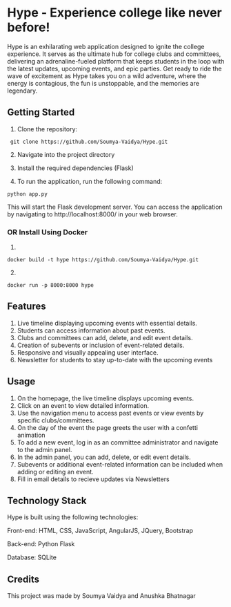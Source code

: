 # Hype - Experience college like never before!

Hype is an exhilarating web application designed to ignite the college experience. It serves as the ultimate hub for college clubs and committees, delivering an adrenaline-fueled platform that keeps students in the loop with the latest updates, upcoming events, and epic parties. Get ready to ride the wave of excitement as Hype takes you on a wild adventure, where the energy is contagious, the fun is unstoppable, and the memories are legendary.

## Getting Started


1. Clone the repository:
```
 git clone https://github.com/Soumya-Vaidya/Hype.git
```

2. Navigate into the project directory
3. Install the required dependencies (Flask)

4. To run the application, run the following command:
```
python app.py
```

This will start the Flask development server. You can access the application by navigating to http://localhost:8000/ in your web browser.

### OR Install Using Docker

1. 
```
docker build -t hype https://github.com/Soumya-Vaidya/Hype.git
```

2.
```
docker run -p 8000:8000 hype
```



## Features

1. Live timeline displaying upcoming events with essential details.
2. Students can access information about past events.
3. Clubs and committees can add, delete, and edit event details.
4. Creation of subevents or inclusion of event-related details.
5. Responsive and visually appealing user interface.
6. Newsletter for students to stay up-to-date with the upcoming events


## Usage
1. On the homepage, the live timeline displays upcoming events.
2. Click on an event to view detailed information.
3. Use the navigation menu to access past events or view events by specific clubs/committees.
4. On the day of the event the page greets the user with a confetti animation
5. To add a new event, log in as an committee administrator and navigate to the admin panel.
6. In the admin panel, you can add, delete, or edit event details. 
7. Subevents or additional event-related information can be included when adding or editing an event.
8. Fill in email details to recieve updates via Newsletters

## Technology Stack
Hype is built using the following technologies:

Front-end: HTML, CSS, JavaScript, AngularJS, JQuery, Bootstrap

Back-end: Python Flask

Database: SQLite

## Credits

This project was made by Soumya Vaidya and Anushka Bhatnagar
